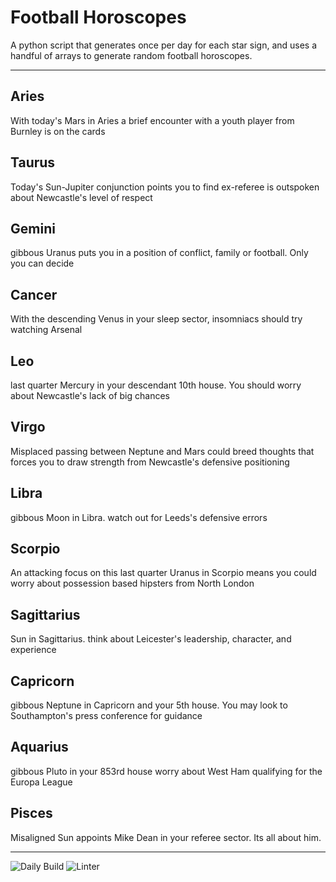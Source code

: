 # Football Horoscopes

A python script that generates once per day for each star sign, and uses a handful of arrays to generate random football horoscopes.

---

<!-- horoscopes_item starts -->
<h2>Aries</h2><p>With today's Mars in Aries a brief encounter with a youth player from Burnley is on the cards</p><h2>Taurus</h2><p>Today's Sun-Jupiter conjunction points you to find ex-referee is outspoken about Newcastle's level of respect</p><h2>Gemini</h2><p>gibbous Uranus puts you in a position of conflict, family or football. Only you can decide</p><h2>Cancer</h2><p>With the descending Venus in your sleep sector, insomniacs should try watching Arsenal</p><h2>Leo</h2><p>last quarter Mercury in your descendant 10th house. You should worry about Newcastle's lack of big chances</p><h2>Virgo</h2><p>Misplaced passing between Neptune and Mars could breed thoughts that forces you to draw strength from Newcastle's defensive positioning</p><h2>Libra</h2><p>gibbous Moon in Libra. watch out for Leeds's defensive errors</p><h2>Scorpio</h2><p>An attacking focus on this last quarter Uranus in Scorpio means you could worry about possession based hipsters from North London</p><h2>Sagittarius</h2><p>Sun in Sagittarius. think about Leicester's leadership, character, and experience</p><h2>Capricorn</h2><p>gibbous Neptune in Capricorn and your 5th house. You may look to Southampton's press conference for guidance</p><h2>Aquarius</h2><p>gibbous Pluto in your 853rd house worry about West Ham qualifying for the Europa League</p><h2>Pisces</h2><p>Misaligned Sun appoints Mike Dean in your referee sector. Its all about him.</p>
<!-- horoscopes_item ends -->

---

![Daily Build](https://github.com/MatBenfield/horofootball.thechels.uk/workflows/Daily%20Build/badge.svg) ![Linter](https://github.com/MatBenfield/horofootball.thechels.uk/workflows/Linter/badge.svg)
